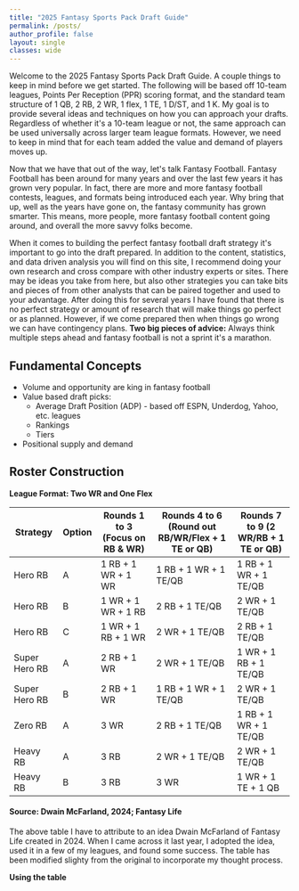 ```yaml
---
title: "2025 Fantasy Sports Pack Draft Guide"
permalink: /posts/
author_profile: false
layout: single
classes: wide
---
```


Welcome to the 2025 Fantasy Sports Pack Draft Guide. A couple things to keep in mind before we get started. The following will be based off 10-team leagues, Points Per Reception (PPR) scoring format, and the standard team structure of 1 QB, 2 RB, 2 WR, 1 flex, 1 TE, 1 D/ST, and 1 K. My goal is to provide several ideas and techniques on how you can approach your drafts. Regardless of whether it's a 10-team league or not, the same approach can be used universally across larger team league formats. However, we need to keep in mind that for each team added the value and demand of players moves up.

Now that we have that out of the way, let's talk Fantasy Football. Fantasy Football has been around for many years and over the last few years it has grown very popular. In fact, there are more and more fantasy football contests, leagues, and formats being introduced each year. Why bring that up, well as the years have gone on, the fantasy community has grown smarter. This means, more people, more fantasy football content going around, and overall the more savvy folks become. 

When it comes to building the perfect fantasy football draft strategy it's important to go into the draft prepared. In addition to the content, statistics, and data driven analysis you will find on this site, I recommend doing your own research and cross compare with other industry experts or sites. There may be ideas you take from here, but also other strategies you can take bits and pieces of from other analysts that can be paired together and used to your advantage. After doing this for several years I have found that there is no perfect strategy or amount of research that will make things go perfect or as planned. However, if we come prepared then when things go wrong we can have contingency plans. **Two big pieces of advice:** Always think multiple steps ahead and fantasy football is not a sprint it's a marathon.

## Fundamental Concepts
- Volume and opportunity are king in fantasy football
- Value based draft picks:
    * Average Draft Position (ADP) - based off ESPN, Underdog, Yahoo, etc. leagues
    * Rankings
    * Tiers
- Positional supply and demand

## Roster Construction

**League Format: Two WR and One Flex**

| Strategy       | Option | Rounds 1 to 3 (Focus on RB & WR) | Rounds 4 to 6 (Round out RB/WR/Flex + 1 TE or QB) | Rounds 7 to 9 (2 WR/RB + 1 TE or QB) |
|----------------|--------|----------------------------------|------------------------------------------------|---------------------------------------|
| Hero RB        | A      | 1 RB + 1 WR + 1 WR                     | 1 RB + 1 WR + 1 TE/QB                          | 1 RB + 1 WR + 1 TE/QB                |
| Hero RB        | B      | 1 WR + 1 WR + 1 RB                     | 2 RB + 1 TE/QB                                  | 2 WR + 1 TE/QB                        |
| Hero RB        | C      | 1 WR + 1 RB + 1 WR                     | 2 WR + 1 TE/QB                                  | 2 RB + 1 TE/QB                        |
| Super Hero RB  | A      | 2 RB + 1 WR                     | 2 WR + 1 TE/QB                                  | 1 WR + 1 RB + 1 TE/QB                |
| Super Hero RB  | B      | 2 RB + 1 WR                     | 1 RB + 1 WR + 1 TE/QB                          | 2 WR + 1 TE/QB                        |
| Zero RB        | A      | 3 WR                            | 2 RB + 1 TE/QB                                  | 1 RB + 1 WR + 1 TE/QB                |
| Heavy RB       | A      | 3 RB                            | 2 WR + 1 TE/QB                                  | 2 WR + 1 TE/QB                        |
| Heavy RB       | B      | 3 RB                            | 3 WR                                            | 1 WR + 1 TE + 1 QB                    |
#### Source: Dwain McFarland, 2024; Fantasy Life

The above table I have to attribute to an idea Dwain McFarland of Fantasy Life created in 2024. When I came across it last year, I adopted the idea, used it in a few of my leagues, and found some success. The table has been modified slighty from the original to incorporate my thought process.

**Using the table**

